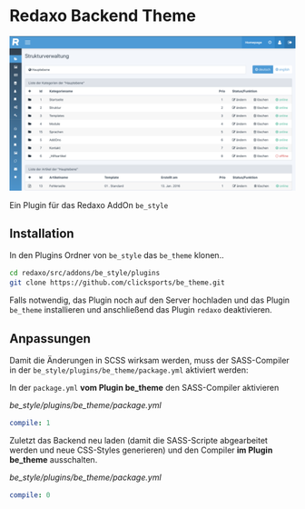 # Redaxo Backend Theme

![Screenshot](be_theme.png)

Ein Plugin für das Redaxo AddOn `be_style`

## Installation

In den Plugins Ordner von `be_style` das `be_theme` klonen..

```sh
cd redaxo/src/addons/be_style/plugins
git clone https://github.com/clicksports/be_theme.git
```

Falls notwendig, das Plugin noch auf den Server hochladen und das Plugin `be_theme` installieren und anschließend das Plugin `redaxo` deaktivieren. 

## Anpassungen

Damit die Änderungen in SCSS wirksam werden, muss der SASS-Compiler in der `be_style/plugins/be_theme/package.yml` aktiviert werden:

In der `package.yml` **vom Plugin be_theme** den SASS-Compiler aktivieren

*be_style/plugins/be_theme/package.yml*
```yaml
compile: 1
```

Zuletzt das Backend neu laden (damit die SASS-Scripte abgearbeitet werden und neue CSS-Styles generieren) und den Compiler **im Plugin be_theme** ausschalten.

*be_style/plugins/be_theme/package.yml*
```yaml
compile: 0
```
